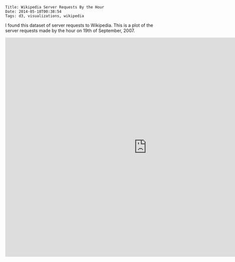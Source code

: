    Title: Wikipedia Server Requests By the Hour
    Date: 2014-05-18T00:38:54
    Tags: d3, visualizations, wikipedia

I found this dataset of server requests to Wikipedia. This is a plot
of the server requests made by the hour on 19th of September, 2007.

<iframe frameborder="0" height="700" width="900" scrolling="no"
src="http://shriphani.com/visualizations/wikipedia_trace/">
</iframe>

<!-- more -->
